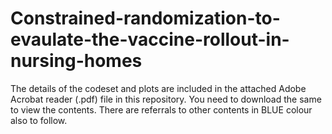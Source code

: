# Constrained-randomization-to-evaulate-the-vaccine-rollout-in-nursing-homes

The details of the codeset and plots are included in the attached Adobe Acrobat reader (.pdf) file in this repository. 
You need to download the same to view the contents. There are referrals to other contents in BLUE colour also to follow.
